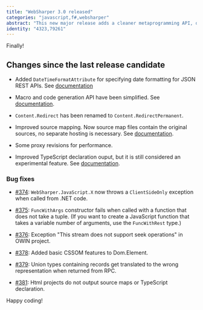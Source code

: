 ```yaml
---
title: "WebSharper 3.0 released"
categories: "javascript,f#,websharper"
abstract: "This new major release adds a cleaner metaprogramming API, date formatting for JSON API, bug fixes and proxy revisions, among many other changes."
identity: "4323,79261"
---
```

Finally!

## Changes since the last release candidate

* Added `DateTimeFormatAttribute` for specifying date formatting for
JSON REST APIs. See [documentation](http://websharper.com/docs/json#heading-6)

* Macro and code generation API have been simplified.
See [documentation](http://websharper.com/docs/translation#heading-3).

* `Content.Redirect` has been renamed to `Content.RedirectPermanent`.

* Improved source mapping.
Now source map files contain the original sources, no separate hosting is necessary.
See [documentation](http://websharper.com/docs/source-mapping).

* Some proxy revisions for performance.

* Improved TypeScript declaration ouput, but it is still considered
an experimental feature. See [documentation](http://websharper.com/docs/ts-output).

### Bug fixes
* [#374](https://github.com/intellifactory/websharper/issues/374):
`WebSharper.JavaScript.X` now throws a `ClientSideOnly` exception
when called from .NET code.

* [#375](https://github.com/intellifactory/websharper/issues/375):
`FuncWithArgs` constructor fails when called with a function that
does not take a tuple.
(If you want to create a JavaScript function that takes a variable
number of arguments, use the `FuncWithRest` type.)

* [#376](https://github.com/intellifactory/websharper/issues/376):
Exception "This stream does not support seek operations" in OWIN project.

* [#378](https://github.com/intellifactory/websharper/issues/378):
Added basic CSSOM features to Dom.Element.

* [#379](https://github.com/intellifactory/websharper/issues/379):
Union types containing records get translated to the wrong representation when returned from RPC.

* [#381](https://github.com/intellifactory/websharper/issues/381):
Html projects do not output source maps or TypeScript declaration.

Happy coding!